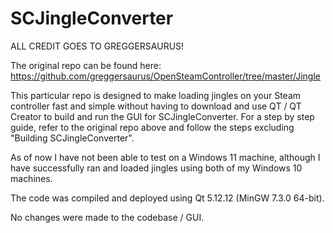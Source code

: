 # SCJingleConverter
ALL CREDIT GOES TO GREGGERSAURUS! 

The original repo can be found here: https://github.com/greggersaurus/OpenSteamController/tree/master/Jingle
 
This particular repo is designed to make loading jingles on your Steam controller fast and simple without having to download and use QT / QT Creator to build and run the GUI for SCJingleConverter. For a step by step guide, refer to the original repo above and follow the steps excluding "Building SCJingleConverter". 

As of now I have not been able to test on a Windows 11 machine, although I have successfully ran and loaded jingles using both of my Windows 10 machines.

The code was compiled and deployed using Qt 5.12.12 (MinGW 7.3.0 64-bit). 

No changes were made to the codebase / GUI.
